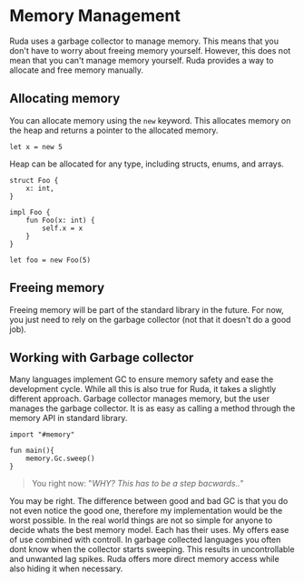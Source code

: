 # Memory Management

Ruda uses a garbage collector to manage memory. This means that you don't have to worry about freeing memory yourself. However, this does not mean that you can't manage memory yourself. Ruda provides a way to allocate and free memory manually.

## Allocating memory

You can allocate memory using the `new` keyword. This allocates memory on the heap and returns a pointer to the allocated memory.

```ruda
let x = new 5
```

Heap can be allocated for any type, including structs, enums, and arrays.

```ruda
struct Foo {
    x: int,
}

impl Foo {
    fun Foo(x: int) {
        self.x = x
    }
}

let foo = new Foo(5)
```

## Freeing memory

Freeing memory will be part of the standard library in the future. For now, you just need to rely on the garbage collector (not that it doesn't do a good job).

## Working with Garbage collector

Many languages implement GC to ensure memory safety and ease the development cycle. While all this is also true for Ruda, it takes a slightly different approach. Garbage collector manages memory, but the user manages the garbage collector. It is as easy as calling a method through the memory API in standard library.

```ruda
import "#memory"

fun main(){
    memory.Gc.sweep()
}
```

> You right now: "_WHY? This has to be a step bacwards.._"

You may be right. The difference between good and bad GC is that you do not even notice the good one, therefore my implementation would be the worst possible. In the real world things are not so simple for anyone to decide whats the best memory model. Each has their uses. My offers ease of use combined with controll. In garbage collected languages you often dont know when the collector starts sweeping. This results in uncontrollable and unwanted lag spikes. Ruda offers more direct memory access while also hiding it when necessary.
